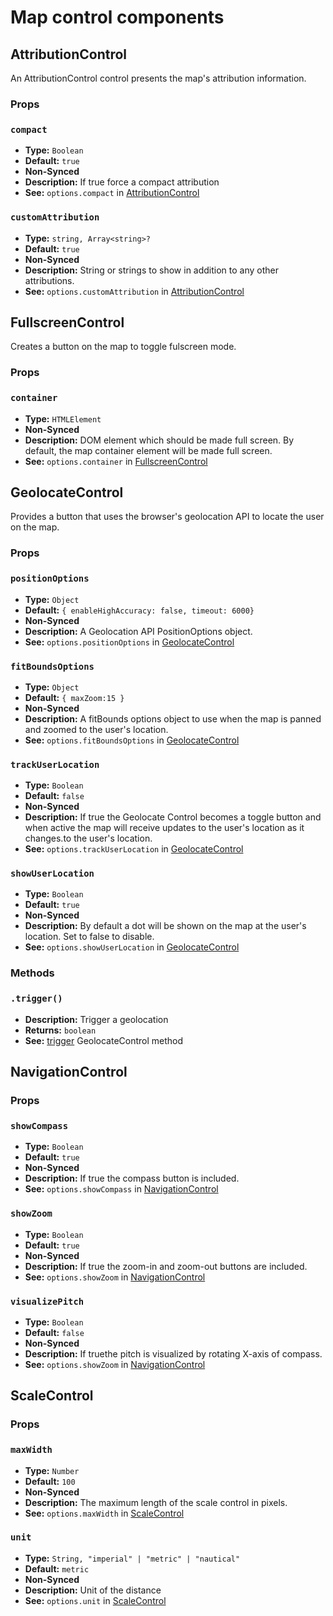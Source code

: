 # Map control components

## AttributionControl

An AttributionControl control presents the map's attribution information.

### Props

### `compact`

- **Type:** `Boolean`
- **Default:** `true`
- **Non-Synced**
- **Description:** If true force a compact attribution
- **See:** `options.compact` in [AttributionControl](https://docs.mapbox.com/mapbox-gl-js/api/#attributioncontrol)

### `customAttribution`

- **Type:** `string, Array<string>?`
- **Default:** `true`
- **Non-Synced**
- **Description:** String or strings to show in addition to any other attributions.
- **See:** `options.customAttribution` in [AttributionControl](https://docs.mapbox.com/mapbox-gl-js/api/#attributioncontrol)

## FullscreenControl

Creates a button on the map to toggle fulscreen mode.

### Props

### `container`

- **Type:** `HTMLElement`
- **Non-Synced**
- **Description:** DOM element which should be made full screen. By default, the map container element will be made full screen.
- **See:** `options.container` in [FullscreenControl](https://docs.mapbox.com/mapbox-gl-js/api/#fullscreencontrol)

## GeolocateControl

Provides a button that uses the browser's geolocation API to locate the user on the map.

### Props

### `positionOptions`

- **Type:** `Object`
- **Default:** `{ enableHighAccuracy: false, timeout: 6000}`
- **Non-Synced**
- **Description:** A Geolocation API PositionOptions object.
- **See:** `options.positionOptions` in [GeolocateControl](https://docs.mapbox.com/mapbox-gl-js/api/#geolocatecontrol)

### `fitBoundsOptions`

- **Type:** `Object`
- **Default:** `{ maxZoom:15 }`
- **Non-Synced**
- **Description:** A fitBounds options object to use when the map is panned and zoomed to the user's location.
- **See:** `options.fitBoundsOptions` in [GeolocateControl](https://docs.mapbox.com/mapbox-gl-js/api/#geolocatecontrol)

### `trackUserLocation`

- **Type:** `Boolean`
- **Default:** `false`
- **Non-Synced**
- **Description:** If true the Geolocate Control becomes a toggle button and when active the map will receive updates to the user's location as it changes.to the user's location.
- **See:** `options.trackUserLocation` in [GeolocateControl](https://docs.mapbox.com/mapbox-gl-js/api/#geolocatecontrol)

### `showUserLocation`

- **Type:** `Boolean`
- **Default:** `true`
- **Non-Synced**
- **Description:** By default a dot will be shown on the map at the user's location. Set to false to disable.
- **See:** `options.showUserLocation` in [GeolocateControl](https://docs.mapbox.com/mapbox-gl-js/api/#geolocatecontrol)

### Methods

### `.trigger()`

- **Description:** Trigger a geolocation
- **Returns:** `boolean`
- **See:** [trigger](https://docs.mapbox.com/mapbox-gl-js/api/#geolocatecontrol#trigger) GeolocateControl method

## NavigationControl

### Props

### `showCompass`

- **Type:** `Boolean`
- **Default:** `true`
- **Non-Synced**
- **Description:** If true the compass button is included.
- **See:** `options.showCompass` in [NavigationControl](https://docs.mapbox.com/mapbox-gl-js/api/#navigationcontrol)

### `showZoom`

- **Type:** `Boolean`
- **Default:** `true`
- **Non-Synced**
- **Description:** If true the zoom-in and zoom-out buttons are included.
- **See:** `options.showZoom` in [NavigationControl](https://docs.mapbox.com/mapbox-gl-js/api/#navigationcontrol)

### `visualizePitch`

- **Type:** `Boolean`
- **Default:** `false`
- **Non-Synced**
- **Description:** If truethe pitch is visualized by rotating X-axis of compass.
- **See:** `options.showZoom` in [NavigationControl](https://docs.mapbox.com/mapbox-gl-js/api/#navigationcontrol)

## ScaleControl

### Props

### `maxWidth`

- **Type:** `Number`
- **Default:** `100`
- **Non-Synced**
- **Description:** The maximum length of the scale control in pixels.
- **See:** `options.maxWidth` in [ScaleControl](https://docs.mapbox.com/mapbox-gl-js/api/#scalecontrol)

### `unit`

- **Type:** `String, "imperial" | "metric" | "nautical"`
- **Default:** `metric`
- **Non-Synced**
- **Description:** Unit of the distance
- **See:** `options.unit` in [ScaleControl](https://docs.mapbox.com/mapbox-gl-js/api/#scalecontrol)
